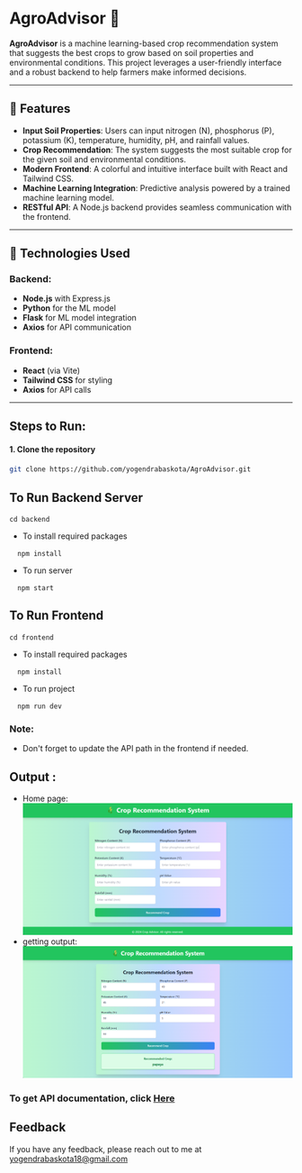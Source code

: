 # AgroAdvisor 🌾

**AgroAdvisor** is a machine learning-based crop recommendation system that suggests the best crops to grow based on soil properties and environmental conditions. This project leverages a user-friendly interface and a robust backend to help farmers make informed decisions.

---

## 🌟 Features

- **Input Soil Properties**: Users can input nitrogen (N), phosphorus (P), potassium (K), temperature, humidity, pH, and rainfall values.
- **Crop Recommendation**: The system suggests the most suitable crop for the given soil and environmental conditions.
- **Modern Frontend**: A colorful and intuitive interface built with React and Tailwind CSS.
- **Machine Learning Integration**: Predictive analysis powered by a trained machine learning model.
- **RESTful API**: A Node.js backend provides seamless communication with the frontend.

---

## 🚀 Technologies Used

### Backend:
- **Node.js** with Express.js
- **Python** for the ML model
- **Flask** for ML model integration
- **Axios** for API communication

### Frontend:
- **React** (via Vite)  
- **Tailwind CSS** for styling  
- **Axios** for API calls  

---

## **Steps to Run**:  


#### 1. Clone the repository  
```bash  
git clone https://github.com/yogendrabaskota/AgroAdvisor.git  
```

## To Run Backend Server

```https 
cd backend
```

- To install required packages
```https 
  npm install
``` 
- To run server
```https 
  npm start
``` 

## To Run Frontend

```https 
cd frontend
``` 
- To install required packages 

```https 
  npm install
``` 

- To run project

```https 
  npm run dev
``` 

### Note:
- Don't forget to update the API path in the frontend if needed.



## Output :
- Home page:
![Homepage Snapshot](frontend/public/1.png)
- getting output:
![getting output after filling form](frontend/public/2.png)


### To get API documentation, click [Here](https://documenter.getpostman.com/view/33322053/2sAYHwJjgs)




## Feedback
  If you have any feedback, please reach out to me at yogendrabaskota18@gmail.com  







